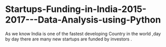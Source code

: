 # Startups-Funding-in-India-2015-2017---Data-Analysis-using-Python
As we know India is one of the fastest developing Country in the world ,day by day there are many new startups are funded by investors .
